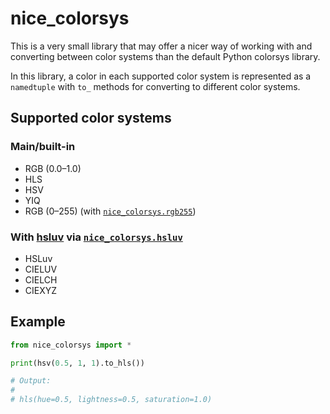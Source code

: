 # nice_colorsys

This is a very small library that may offer a nicer way of working with and
converting between color systems than the default Python colorsys library.

In this library, a color in each supported color system is represented as a
`namedtuple` with `to_` methods for converting to different color systems.

## Supported color systems

### Main/built-in

* RGB (0.0&ndash;1.0)
* HLS
* HSV
* YIQ
* RGB (0&ndash;255) (with [`nice_colorsys.rgb255`](src/nice_colorsys/rgb255.py))

### With [hsluv](https://github.com/hsluv/hsluv-python) via [`nice_colorsys.hsluv`](src/nice_colorsys/hsluv.py)

* HSLuv
* CIELUV
* CIELCH
* CIEXYZ

## Example

```python
from nice_colorsys import *

print(hsv(0.5, 1, 1).to_hls())

# Output:
#
# hls(hue=0.5, lightness=0.5, saturation=1.0)
```
